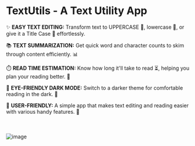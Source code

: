 # TextUtils - A Text Utility App

✨ **EASY TEXT EDITING:** Transform text to UPPERCASE 💪, lowercase 📝, or give it a Title Case 👑 effortlessly.

📚 **TEXT SUMMARIZATION:** Get quick word and character counts to skim through content efficiently. 📊

⏱️ **READ TIME ESTIMATION:** Know how long it'll take to read ⏳, helping you plan your reading better. 📖

🌙 **EYE-FRIENDLY DARK MODE:** Switch to a darker theme for comfortable reading in the dark. 🌃

🤗 **USER-FRIENDLY:** A simple app that makes text editing and reading easier with various handy features. 🚀
\
\
\
\
![image](https://github.com/neeraj-kumarr/React-TextUtils/assets/98312905/6f8528d4-f6cc-4a64-91c0-4cb241b49308)

